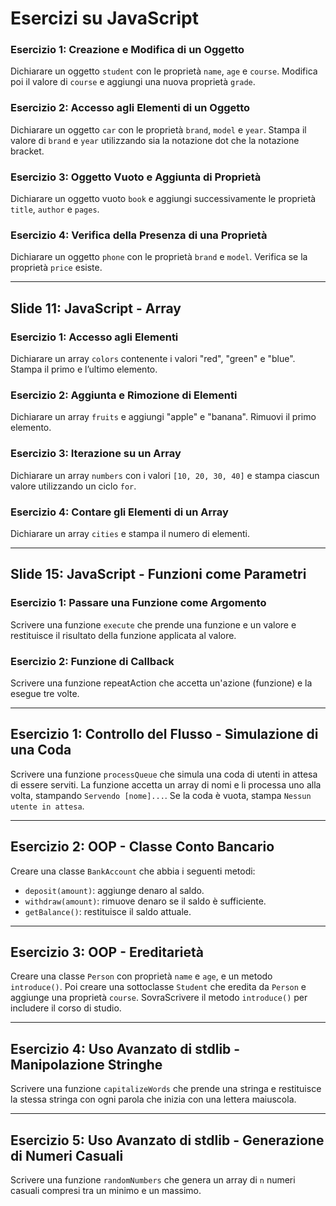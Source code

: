 # Esercizi su JavaScript

### Esercizio 1: Creazione e Modifica di un Oggetto
Dichiarare un oggetto `student` con le proprietà `name`, `age` e `course`. Modifica poi il valore di `course` e aggiungi una nuova proprietà `grade`.

### Esercizio 2: Accesso agli Elementi di un Oggetto
Dichiarare un oggetto `car` con le proprietà `brand`, `model` e `year`. Stampa il valore di `brand` e `year` utilizzando sia la notazione dot che la notazione bracket.

### Esercizio 3: Oggetto Vuoto e Aggiunta di Proprietà
Dichiarare un oggetto vuoto `book` e aggiungi successivamente le proprietà `title`, `author` e `pages`.

### Esercizio 4: Verifica della Presenza di una Proprietà
Dichiarare un oggetto `phone` con le proprietà `brand` e `model`. Verifica se la proprietà `price` esiste.

---

## Slide 11: JavaScript - Array

### Esercizio 1: Accesso agli Elementi
Dichiarare un array `colors` contenente i valori "red", "green" e "blue". Stampa il primo e l’ultimo elemento.

### Esercizio 2: Aggiunta e Rimozione di Elementi
Dichiarare un array `fruits` e aggiungi "apple" e "banana". Rimuovi il primo elemento.

### Esercizio 3: Iterazione su un Array
Dichiarare un array `numbers` con i valori `[10, 20, 30, 40]` e stampa ciascun valore utilizzando un ciclo `for`.

### Esercizio 4: Contare gli Elementi di un Array
Dichiarare un array `cities` e stampa il numero di elementi.

---

## Slide 15: JavaScript - Funzioni come Parametri

### Esercizio 1: Passare una Funzione come Argomento
Scrivere una funzione `execute` che prende una funzione e un valore e restituisce il risultato della funzione applicata al valore.

### Esercizio 2: Funzione di Callback
Scrivere una funzione repeatAction che accetta un'azione (funzione) e la esegue tre volte.

---

## Esercizio 1: Controllo del Flusso - Simulazione di una Coda
Scrivere una funzione `processQueue` che simula una coda di utenti in attesa di essere serviti. La funzione accetta un array di nomi e li processa uno alla volta, stampando `Servendo [nome]...`. Se la coda è vuota, stampa `Nessun utente in attesa`.

---

## Esercizio 2: OOP - Classe Conto Bancario
Creare una classe `BankAccount` che abbia i seguenti metodi:
- `deposit(amount)`: aggiunge denaro al saldo.
- `withdraw(amount)`: rimuove denaro se il saldo è sufficiente.
- `getBalance()`: restituisce il saldo attuale.

---

## Esercizio 3: OOP - Ereditarietà
Creare una classe `Person` con proprietà `name` e `age`, e un metodo `introduce()`. Poi creare una sottoclasse `Student` che eredita da `Person` e aggiunge una proprietà `course`. SovraScrivere il metodo `introduce()` per includere il corso di studio.

---

## Esercizio 4: Uso Avanzato di stdlib - Manipolazione Stringhe
Scrivere una funzione `capitalizeWords` che prende una stringa e restituisce la stessa stringa con ogni parola che inizia con una lettera maiuscola.

---

## Esercizio 5: Uso Avanzato di stdlib - Generazione di Numeri Casuali
Scrivere una funzione `randomNumbers` che genera un array di `n` numeri casuali compresi tra un minimo e un massimo.